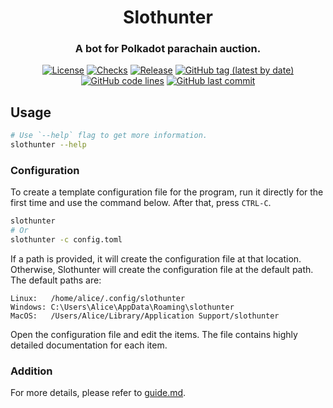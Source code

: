<div align="center">

# Slothunter
### A bot for Polkadot parachain auction.

[![License](https://img.shields.io/badge/License-GPLv3-blue.svg)](https://www.gnu.org/licenses/gpl-3.0)
[![Checks](https://github.com/hack-ink/slothunter/actions/workflows/checks.yml/badge.svg?branch=main)](https://github.com/hack-ink/slothunter/actions/workflows/checks.yml)
[![Release](https://github.com/hack-ink/slothunter/actions/workflows/release.yml/badge.svg)](https://github.com/hack-ink/slothunter/actions/workflows/release.yml)
[![GitHub tag (latest by date)](https://img.shields.io/github/v/tag/hack-ink/slothunter)](https://github.com/hack-ink/slothunter/tags)
[![GitHub code lines](https://tokei.rs/b1/github/hack-ink/slothunter)](https://github.com/hack-ink/slothunter)
[![GitHub last commit](https://img.shields.io/github/last-commit/hack-ink/slothunter?color=red&style=plastic)](https://github.com/hack-ink/slothunter)

</div>

## Usage
```sh
# Use `--help` flag to get more information.
slothunter --help
```

### Configuration
To create a template configuration file for the program, run it directly for the first time and use the command below.
After that, press `CTRL-C`.
```sh
slothunter
# Or
slothunter -c config.toml
```

If a path is provided, it will create the configuration file at that location.
Otherwise, Slothunter will create the configuration file at the default path.
The default paths are:
```
Linux:   /home/alice/.config/slothunter
Windows: C:\Users\Alice\AppData\Roaming\slothunter
MacOS:   /Users/Alice/Library/Application Support/slothunter
```

Open the configuration file and edit the items. The file contains highly detailed documentation for each item.

### Addition
For more details, please refer to [guide.md](test/guide.md).
